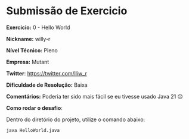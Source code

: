 # Submissão de Exercicio

**Exercicio:** 0 - Hello World

**Nickname:** willy-r

**Nível Técnico:** Pleno

**Empresa:** Mutant

**Twitter**: https://twitter.com/lliw_r

**Dificuldade de Resolução:** Baixa

**Comentários:** Poderia ter sido mais fácil se eu tivesse usado Java 21 😢

**Como rodar o desafio**: 

Dentro do diretório do projeto, utilize o comando abaixo: 
```bash
java HelloWorld.java
```
